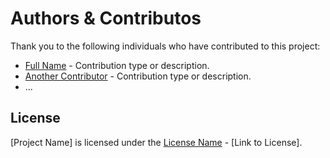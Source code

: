 # Authors & Contributos

Thank you to the following individuals who have contributed to this project:

<!-- Add contributors below in alphabetical order -->

- [Full Name](https://github.com/username) - Contribution type or description.
- [Another Contributor](https://github.com/anotherusername) - Contribution type or description.
- ...

## License

[Project Name] is licensed under the [License Name](LICENSE) - [Link to License].
